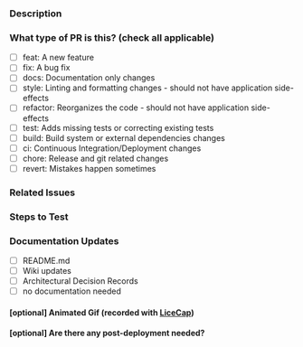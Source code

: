 ### Description

<!--
  For Work In Progress Pull Requests, please use a draft PR and mark as work-in-progress,
  https://docs.github.com/en/pull-requests/collaborating-with-pull-requests/proposing-changes-to-your-work-with-pull-requests/changing-the-stage-of-a-pull-request#marking-a-pull-request-as-ready-for-review

  Before submitting a Pull Request, please ensure you've done the following:
  - Create as small of a PR as possible.
  - Use descriptive commit messages that follow conventional commits.
    https://www.conventionalcommits.org/en/v1.0.0/
  - Update any related documentation and include any relevant screenshots.
-->

### What type of PR is this? (check all applicable)

- [ ] feat: A new feature
- [ ] fix: A bug fix
- [ ] docs: Documentation only changes
- [ ] style: Linting and formatting changes - should not have application side-effects
- [ ] refactor: Reorganizes the code - should not have application side-effects
- [ ] test: Adds missing tests or correcting existing tests
- [ ] build: Build system or external dependencies changes
- [ ] ci: Continuous Integration/Deployment changes
- [ ] chore: Release and git related changes
- [ ] revert: Mistakes happen sometimes

### Related Issues

<!--
Please link to the issues affected by this pull request
https://docs.github.com/en/issues/tracking-your-work-with-issues/linking-a-pull-request-to-an-issue#about-linked-issues-and-pull-requests
-->

### Steps to Test

<!--
Please provide the procedure to test the proposed change. For example, something like this for frontend app:
1. `npm ci`
2. `nx serve [app]`
3. Login and navigate to some page
-->

### Documentation Updates

- [ ] README.md
- [ ] Wiki updates
- [ ] Architectural Decision Records
- [ ] no documentation needed

#### [optional] Animated Gif (recorded with [LiceCap](https://www.cockos.com/licecap/))

<!-- Capture the experience of the proposed change  -->

#### [optional] Are there any post-deployment needed?
